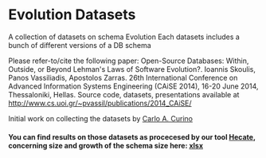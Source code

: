 Evolution Datasets
=================

A collection of datasets on schema Evolution
Each datasets includes a bunch of different versions of a DB schema

Please refer-to/cite the following paper:
Open-Source Databases: Within, Outside, or Beyond Lehman's Laws of Software Evolution?. Ioannis Skoulis, Panos Vassiliadis, Apostolos Zarras. 26th International Conference on Advanced Information Systems Engineering (CAiSE 2014), 16-20 June 2014, Thessaloniki, Hellas. Source code, datasets, presentations available at http://www.cs.uoi.gr/~pvassil/publications/2014_CAiSE/

Initial work on collecting the datasets by [Carlo A. Curino](http://yellowstone.cs.ucla.edu/schema-evolution/index.php/Benchmark_Datasets)

#### You can find results on those datasets as procecesed by our tool [Hecate](https://github.com/giskou/Hecate), concerning size and growth of the schema size here: [xlsx](http://cs.uoi.gr/~iskoulis/results/results_LehmanforDBs.xlsx)

